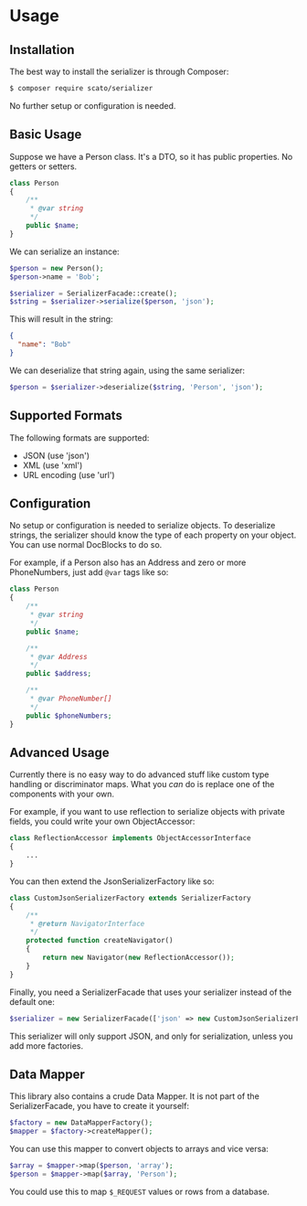 Usage
=====

Installation
------------

The best way to install the serializer is through Composer:

``` bash
$ composer require scato/serializer
```

No further setup or configuration is needed.

Basic Usage
-----------

Suppose we have a Person class. It's a DTO, so it has public properties. No getters or setters.

``` php
class Person
{
    /**
     * @var string
     */
    public $name;
}
```

We can serialize an instance:

``` php
$person = new Person();
$person->name = 'Bob';

$serializer = SerializerFacade::create();
$string = $serializer->serialize($person, 'json');
```

This will result in the string:

``` json
{
  "name": "Bob"
}
```

We can deserialize that string again, using the same serializer:

``` php
$person = $serializer->deserialize($string, 'Person', 'json');
```

Supported Formats
-----------------

The following formats are supported:

  - JSON (use 'json')
  - XML (use 'xml')
  - URL encoding (use 'url')

Configuration
-------------

No setup or configuration is needed to serialize objects. To deserialize strings, the serializer should know the type of
each property on your object. You can use normal DocBlocks to do so.

For example, if a Person also has an Address and zero or more PhoneNumbers, just add `@var` tags like so:

``` php
class Person
{
    /**
     * @var string
     */
    public $name;

    /**
     * @var Address
     */
    public $address;

    /**
     * @var PhoneNumber[]
     */
    public $phoneNumbers;
}
```

Advanced Usage
--------------

Currently there is no easy way to do advanced stuff like custom type handling or discriminator maps. What you *can* do
is replace one of the components with your own.

For example, if you want to use reflection to serialize objects with private fields, you could write your own
ObjectAccessor:

```php
class ReflectionAccessor implements ObjectAccessorInterface
{
    ...
}
```

You can then extend the JsonSerializerFactory like so:

```php
class CustomJsonSerializerFactory extends SerializerFactory
{
    /**
     * @return NavigatorInterface
     */
    protected function createNavigator()
    {
        return new Navigator(new ReflectionAccessor());
    }
}
```

Finally, you need a SerializerFacade that uses your serializer instead of the default one:

```php
$serializer = new SerializerFacade(['json' => new CustomJsonSerializerFactory()], [])
```

This serializer will only support JSON, and only for serialization, unless you add more factories.

Data Mapper
-----------

This library also contains a crude Data Mapper. It is not part of the SerializerFacade, you have to create it yourself:

```php
$factory = new DataMapperFactory();
$mapper = $factory->createMapper();
```

You can use this mapper to convert objects to arrays and vice versa:

```php
$array = $mapper->map($person, 'array');
$person = $mapper->map($array, 'Person');
```

You could use this to map `$_REQUEST` values or rows from a database.
